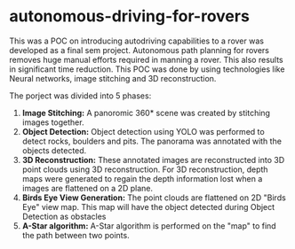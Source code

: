 # autonomous-driving-for-rovers

This was a POC on introducing autodriving capabilities to a rover was developed as a final sem project. Autonomous path planning for rovers removes huge manual efforts required in manning a rover. This also results in significant time reduction. This POC was done by using technologies like Neural networks, image stitching and 3D reconstruction. 

The porject was divided into 5 phases:
1. **Image Stitching:** A panoromic 360* scene was created by stitching images together.
2. **Object Detection:** Object detection using YOLO was performed to detect rocks, boulders and pits. The panorama was annotated with the objects detected.
3. **3D Reconstruction:** These annotated images are reconstructed into 3D point clouds using 3D reconstruction. For 3D reconstruction, depth maps were generated to regain the depth information lost when a images are flattened on a 2D plane.
4. **Birds Eye View Generation:** The point clouds are flattened on 2D "Birds Eye" view map. This map will have the object detected during Object Detection as obstacles
5. **A-Star algorithm:** A-Star algorithm is performed on the "map" to find the path between two points.
